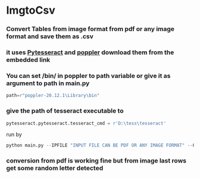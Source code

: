 # ImgtoCsv
### Convert Tables from image format from pdf or any image format and save them as .csv
### it uses [Pytesseract](https://github.com/tesseract-ocr/tesseract/releases) and [poppler](https://github.com/oschwartz10612/poppler-windows/releases/) download them from the embedded link
### You can set /bin/ in poppler to path variable or give it as argument to path in main.py
```python
path=r"poppler-20.12.1\Library\bin"
```
### give the path of tesseract executable to
```python
pytesseract.pytesseract.tesseract_cmd = r'D:\tess\tesseract'
```

run by 
```python
python main.py --IPFILE "INPUT FILE CAN BE PDF OR ANY IMAGE FORMAT" --OPFILE "NAME OF OUTPUTFILE"
```

### conversion from pdf is working fine but from image last rows get some random letter detected
